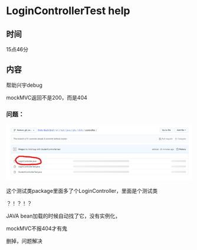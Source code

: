 # LoginControllerTest help

## 时间

15点46分

## 内容

帮助兴宇debug

mockMVC返回不是200，而是404

### 问题：

![image-20200727161350000](LoginControllerTest%20help.assets/image-20200727161350000.png)

这个测试类package里面多了个LoginController，里面是个测试类

？！？！？

JAVA bean加载的时候自动找了它，没有实例化，

mockMVC不报404才有鬼

删掉，问题解决